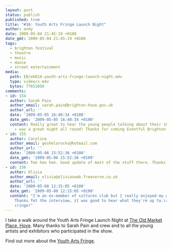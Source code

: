 ```yaml
---
layout: post
status: publish
published: true
title: "#16: Youth Arts Fringe Launch Night"
author: andy
date: 2009-05-04 21:45:19 +0100
date_gmt: 2009-05-04 21:45:19 +0100
tags:
  - brighton festival
  - theatre
  - music
  - dance
  - street entertainment
media:
  path: EB/eb016-youth-arts-fringe-launch-night.m4v
  type: video/x-m4v
  bytes: 77651056
comments:
- id: 154
  author: Sarah Pain
  author_email: sarah.pain@brighton-hove.gov.uk
  author_url: ''
  date: '2009-05-05 16:40:34 +0100'
  date_gmt: '2009-05-05 16:40:34 +0100'
  content: Really great to hear the young people talking about their shows and art
    - was a great night all round! Thanks for coming Eventful Brighton.
- id: 155
  author: Carolina
  author_email: geshelarocks@hotmail.com
  author_url: ''
  date: '2009-05-06 15:52:36 +0100'
  date_gmt: '2009-05-06 15:52:36 +0100'
  content: Tee hee hee. Good update of most of the stuff there. Thanks
- id: 156
  author: Olivia
  author_email: olivia@oliviasweb.freeserve.co.uk
  author_url: ''
  date: '2009-05-08 12:15:05 +0100'
  date_gmt: '2009-05-08 12:15:05 +0100'
  content: "I'm an ex-member of cultures club but I really enjoyed my work with them.
    Thanks fot the interview, it was good to hear what they're up to.\r\n\r\n\r\np.s
    cringe!"
---
```

I take a walk around the Youth Arts Fringe Launch Night at 
<a href="http://www.theoldmarket.co.uk/index.php" target="_blank">The Old 
Market Place, Hove</a>. Many thanks to Sarah Pain and crew and to all the young 
artists and exhibitors who participated in the show.

Find out more about the <a href="http://youthartsfringe.org.uk/" target="_blank">
Youth Arts Fringe</a>.
